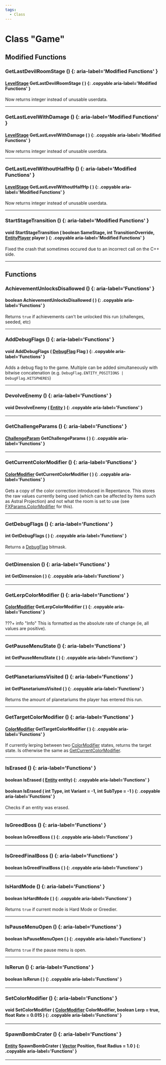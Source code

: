 ```yaml
---
tags:
  - Class
---
```

# Class "Game"

## Modified Functions


### GetLastDevilRoomStage () {: aria-label='Modified Functions' }
#### [LevelStage](https://wofsauge.github.io/IsaacDocs/rep/enums/LevelStage.html) GetLastDevilRoomStage ( ) {: .copyable aria-label='Modified Functions' }
Now returns integer instead of unusable userdata.
___
### GetLastLevelWithDamage () {: aria-label='Modified Functions' }
#### [LevelStage](https://wofsauge.github.io/IsaacDocs/rep/enums/LevelStage.html) GetLastLevelWithDamage ( ) {: .copyable aria-label='Modified Functions' }
Now returns integer instead of unusable userdata.

___
### GetLastLevelWithoutHalfHp () {: aria-label='Modified Functions' }
#### [LevelStage](https://wofsauge.github.io/IsaacDocs/rep/enums/LevelStage.html) GetLastLevelWithoutHalfHp ( ) {: .copyable aria-label='Modified Functions' }
Now returns integer instead of unusable userdata.

___
### StartStageTransition ()  {: aria-label='Modified Functions' }
#### void StartStageTransition ( boolean SameStage, int TransitionOverride, [EntityPlayer](EntityPlayer.md) player ) {: .copyable aria-label='Modified Functions' }
Fixed the crash that sometimes occured due to an incorrect call on the C++ side.

___

## Functions

### AchievementUnlocksDisallowed () {: aria-label='Functions' }
#### boolean AchievementUnlocksDisallowed ( ) {: .copyable aria-label='Functions' }
Returns `true` if achievements can't be unlocked this run (challenges, seeded, etc)

___
### AddDebugFlags () {: aria-label='Functions' }
#### void AddDebugFlags ( [DebugFlag](enums/DebugFlag.md) Flag ) {: .copyable aria-label='Functions' }
Adds a debug flag to the game. Multiple can be added simultaneously with bitwise concatenation (e.g. `DebugFlag.ENTITY_POSITIONS | DebugFlag.HITSPHERES`)

___
### DevolveEnemy () {: aria-label='Functions' }
#### void DevolveEnemy ( [Entity](Entity.md) ) {: .copyable aria-label='Functions' }

___
### GetChallengeParams () {: aria-label='Functions' }
#### [ChallengeParam](ChallengeParam.md) GetChallengeParams ( ) {: .copyable aria-label='Functions' }

___
### GetCurrentColorModifier () {: aria-label='Functions' }
#### [ColorModifier](ColorModifier.md) GetCurrentColorModifier ( ) {: .copyable aria-label='Functions' }
Gets a copy of the color correction introduced in Repentance. This stores the raw values currently being used (which can be affected by items such as Astral Projection) and not what the room is set to use (see [FXParams.ColorModifier](FXParams.md#colormodifier) for this).

___
### GetDebugFlags () {: aria-label='Functions' }
#### int GetDebugFlags ( ) {: .copyable aria-label='Functions' }
Returns a [DebugFlag](enums/DebugFlag.md) bitmask.

___
### GetDimension () {: aria-label='Functions' }
#### int GetDimension ( ) {: .copyable aria-label='Functions' }

___
### GetLerpColorModifier () {: aria-label='Functions' }
#### [ColorModifier](ColorModifier.md) GetLerpColorModifier ( ) {: .copyable aria-label='Functions' }

???+ info "Info"
    This is formatted as the absolute rate of change (ie, all values are positive).

___
### GetPauseMenuState () {: aria-label='Functions' }
#### int GetPauseMenuState ( ) {: .copyable aria-label='Functions' }

___
### GetPlanetariumsVisited () {: aria-label='Functions' }
#### int GetPlanetariumsVisited ( ) {: .copyable aria-label='Functions' }
Returns the amount of planetariums the player has entered this run.

___
### GetTargetColorModifier () {: aria-label='Functions' }
#### [ColorModifier](ColorModifier.md) GetTargetColorModifier ( ) {: .copyable aria-label='Functions' }
If currently lerping between two [ColorModifier](ColorModifier.md) states, returns the target state. Is otherwise the same as [GetCurrentColorModifier](Game.md#getcurrentcolormodifier). 

___
### IsErased () {: aria-label='Functions' }
#### boolean IsErased ( [Entity](Entity.md) entity) {: .copyable aria-label='Functions' }
#### boolean IsErased ( int Type, int Variant = -1, int SubType = -1 ) {: .copyable aria-label='Functions' }
Checks if an entity was erased.
___
### IsGreedBoss () {: aria-label='Functions' }
#### boolean IsGreedBoss ( ) {: .copyable aria-label='Functions' }

___
### IsGreedFinalBoss () {: aria-label='Functions' }
#### boolean IsGreedFinalBoss ( ) {: .copyable aria-label='Functions' }

___
### IsHardMode () {: aria-label='Functions' }
#### boolean IsHardMode ( ) {: .copyable aria-label='Functions' }
Returns `true` if current mode is Hard Mode or Greedier.

___
### IsPauseMenuOpen () {: aria-label='Functions' }
#### boolean IsPauseMenuOpen ( ) {: .copyable aria-label='Functions' }
Returns `true` if the pause menu is open.

___
### IsRerun () {: aria-label='Functions' }
#### boolean IsRerun ( ) {: .copyable aria-label='Functions' }

___
### SetColorModifier () {: aria-label='Functions' }
#### void SetColorModifier ( [ColorModifier](ColorModifier.md) ColorModifier, boolean Lerp = true, float Rate = 0.015 ) {: .copyable aria-label='Functions' }

___
### SpawnBombCrater () {: aria-label='Functions' }
#### [Entity](Entity.md) SpawnBombCrater ( [Vector](Vector.md) Position, float Radius = 1.0 ) {: .copyable aria-label='Functions' }

___
